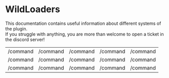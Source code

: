 # WildLoaders

This documentation contains useful information about different systems of the plugin.  
If you struggle with anything, you are more than welcome to open a ticket in the discord server!

<div class=no-line-table>

|   |   |   |   |   |
|---|---|---|---|---|
| /command  | /command  | /command  | /command  |  /command |
| /command  | /command  | /command  | /command  |  /command |
| /command  | /command  | /command  | /command  |  /command |

</div>
